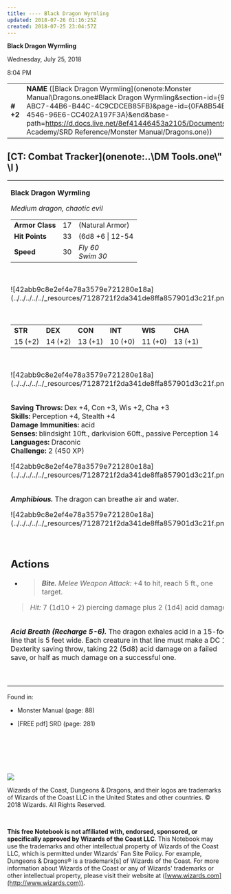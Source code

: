 ```yaml
---
title: ---- Black Dragon Wyrmling
updated: 2018-07-26 01:16:25Z
created: 2018-07-25 23:04:57Z
---
```


**Black Dragon Wyrmling**

Wednesday, July 25, 2018

8:04 PM

|           |                                                                                                                                                                                                                                                                                                                            |        |        |        |     |       |        |
|-----------|----------------------------------------------------------------------------------------------------------------------------------------------------------------------------------------------------------------------------------------------------------------------------------------------------------------------------|--------|--------|--------|-----|-------|--------|
| **\# +2** | **NAME** ([Black Dragon Wyrmling](onenote:Monster Manual\\Dragons.one#Black Dragon Wyrmling&section-id={9B13BEB9-ABC7-44B6-B44C-4C9CDCEB85FB}&page-id={0FA8B54E-3A8C-4546-96E6-CC402A197F3A}&end&base-path=https://d.docs.live.net/8ef41446453a2105/Documents/Adventure Academy/SRD Reference/Monster Manual/Dragons.one)) | **17** | **33** | **33** | \-  | Notes | 450 XP |

## [CT: Combat Tracker](onenote:..\\DM Tools.one\\" \l )

<table><tbody><tr class="odd"><td><p><strong>Black Dragon Wyrmling</strong></p><p><em>Medium dragon, chaotic evil</em></p><table><tbody><tr class="odd"><td><strong>Armor Class</strong></td><td>17</td><td>(Natural Armor)</td></tr><tr class="even"><td><strong>Hit Points</strong></td><td>33</td><td>(6d8 +6 | 12-54</td></tr><tr class="odd"><td><strong>Speed</strong></td><td>30</td><td><em>Fly 60<br />
Swim 30</em></td></tr></tbody></table><p> </p><p>![42abb9c8e2ef4e78a3579e721280e18a](../../../../../_resources/7128721f2da341de8ffa857901d3c21f.png)</p><p> </p><table><tbody><tr class="odd"><td><strong>STR</strong></td><td><strong>DEX</strong></td><td><strong>CON</strong></td><td><strong>INT</strong></td><td><strong>WIS</strong></td><td><strong>CHA</strong></td></tr><tr class="even"><td>15 (+2)</td><td>14 (+2)</td><td>13 (+1)</td><td>10 (+0)</td><td>11 (+0)</td><td>13 (+1)</td></tr></tbody></table><p> </p><p>![42abb9c8e2ef4e78a3579e721280e18a](../../../../../_resources/7128721f2da341de8ffa857901d3c21f.png)</p><p><strong><br />
Saving Throws:</strong> Dex +4, Con +3, Wis +2, Cha +3<br />
<strong>Skills:</strong> Perception +4, Stealth +4<br />
<strong>Damage Immunities:</strong> acid<br />
<strong>Senses:</strong> blindsight 10ft., darkvision 60ft., passive Perception 14<br />
<strong>Languages:</strong> Draconic<br />
<strong>Challenge:</strong> 2 (450 XP)</p><p>![42abb9c8e2ef4e78a3579e721280e18a](../../../../../_resources/7128721f2da341de8ffa857901d3c21f.png)</p><p><em><strong><br />
Amphibious.</strong></em> The dragon can breathe air and water.</p><p>![42abb9c8e2ef4e78a3579e721280e18a](../../../../../_resources/7128721f2da341de8ffa857901d3c21f.png)</p><p> </p><h2 id="actions"><strong>Actions</strong></h2><ul><li><blockquote><p><em><strong>Bite.</strong> Melee Weapon Attack:</em> +4 to hit, reach 5 ft., one target.</p></blockquote></li></ul><blockquote><p><em>Hit:</em> 7 (1d10 + 2) piercing damage plus 2 (1d4) acid damage.</p></blockquote><p><em><strong><br />
Acid Breath (Recharge 5-6).</strong></em> The dragon exhales acid in a 15-foot line that is 5 feet wide. Each creature in that line must make a DC 11 Dexterity saving throw, taking 22 (5d8) acid damage on a failed save, or half as much damage on a successful one.</p><p> </p></td></tr></tbody></table>

Found in:

-   Monster Manual (page: 88)

-   \[FREE pdf\] SRD (page: 281)

 

 

 

![](tmp\media\image2.png)

Wizards of the Coast, Dungeons & Dragons, and their logos are trademarks of Wizards of the Coast LLC in the United States and other countries. © 2018 Wizards. All Rights Reserved.

 

**This free Notebook is not affiliated with, endorsed, sponsored, or specifically approved by Wizards of the Coast LLC**. This Notebook may use the trademarks and other intellectual property of Wizards of the Coast LLC, which is permitted under Wizards' Fan Site Policy. For example, Dungeons & Dragons® is a trademark\[s\] of Wizards of the Coast. For more information about Wizards of the Coast or any of Wizards' trademarks or other intellectual property, please visit their website at ([www.wizards.com](http://www.wizards.com)).
